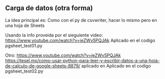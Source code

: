 ## Carga de datos (otra forma)
La idea principal es:
Como con el py de csvwriter, hacer lo mismo pero en una hoja de Sheets

Usando la info proveida por el sieguiente video:
https://www.youtube.com/watch?v=jeZWv5PQJAk
Aplicado en el codigo pgsheet_test01.py

Otro:
https://www.youtube.com/watch?v=jeZWv5PQJAk
https://tesel.mx/como-usar-python-para-leer-y-escribir-datos-a-una-hoja-de-calculo-de-google-sheets-8879/
aplicado en Aplicado en el codigo pgsheet_test02.py